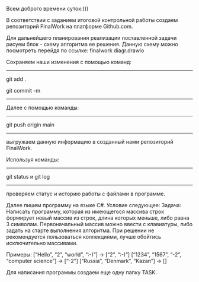 Всем доброго времени суток:)))

В соответствии с заданием итоговой контрольной работы создаем репозиторий FinalWork на платформе Github.com.

Для дальнейшего планирования реализации поставленной задачи рисуем блок - схему алгоритма ее решения. Данную схему можно посмотреть перейдя по ссылке:
finalwork diagr.drawio
 

Сохраняем наши изменения с помощью команд:
***
git add .

git commit -m
***


Далее с помощью команды:
***
git push origin main
***
выгружаем данную информацию в созданный нами репозиторий FinalWork.

Используя команды:
***
git status и git log
***
проверяем статус и историю работы с файлами в программе.

Далее пишем программу на языке С#. 
Условие следующее:
Задача: Написать программу, которая из имеющегося массива строк формирует новый массив из строк, длина которых меньше, либо равна 3 символам. Первоначальный массив можно ввести с клавиатуры, либо задать на старте выполнения алгоритма. При решении не рекомендуется пользоваться коллекциями, лучше обойтись исключительно массивами.

Примеры:
[“Hello”, “2”, “world”, “:-)”] → [“2”, “:-)”]
[“1234”, “1567”, “-2”, “computer science”] → [“-2”]
[“Russia”, “Denmark”, “Kazan”] → []

Для написания программы создаем еще одну папку TASK. 